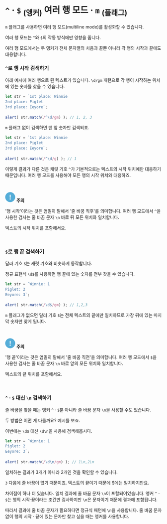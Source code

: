 `^` · `$` <sub>(앵커)</sub> 여러 행 모드 · `m` <sub>(플래그)</sub>
===================================

`m` 플래그를 사용하면 여러 행 모드(multiline mode)를 활성화할 수 있습니다.

여러 행 모드는 `^`와 `$`의 작동 방식에만 영향을 줍니다.

여러 행 모드에서는 두 앵커가 전체 문자열의 처음과 끝뿐 아니라 각 행의 시작과 끝에도 대응합니다.

### `^`로 행 시작 검색하기
아래 예시에 여러 행으로 된 텍스트가 있습니다. `\d/gm` 패턴으로 각 행이 시작하는 위치에 있는 숫자를 찾을 수 있습니다.
```javascript
let str = `1st place: Winnie
2nd place: Piglet
3rd place: Eeyore`;

alert( str.match(/^\d/gm) ); // 1, 2, 3
```

`m` 플래그 없이 검색하면 맨 앞 숫자만 검색되죠.
```javascript
let str = `1st place: Winnie
2nd place: Piglet
3rd place: Eeyore`;

alert( str.match(/^\d/g) ); // 1
```

이렇게 결과가 다른 것은 캐럿 기호 `^`가 기본적으로는 텍스트의 시작 위치에만 대응하기 때문입니다. 여러 행 모드를 사용해야 모든 행의 시작 위치와 대응하죠.

<br />

<img src="../../images/commons/icons/circle-exclamation-solid.svg" /> **주의**

'행 시작'이라는 것은 엄밀히 말해서 '줄 바꿈 직후'를 의미합니다. 여러 행 모드에서 `^`을 사용한 검사는 줄 바꿈 문자 `\n` 바로 뒤 모든 위치와 일치합니다.

텍스트의 시작 위치를 포함해서요.

<br />

### `$`로 행 끝 검색하기
달러 기호 `$`는 캐럿 기호와 비슷하게 동작합니다.

정규 표현식 `\d$`를 사용하면 행 끝에 있는 숫자를 전부 찾을 수 있습니다.
```javascript
let str = `Winnie: 1
Piglet: 2
Eeyore: 3`;

alert( str.match(/\d$/gm) ); // 1,2,3
```

`m` 플래그가 없으면 달러 기호 `$`는 전체 텍스트의 끝에만 일치하므로 가장 뒤에 있는 마지막 숫자만 찾게 됩니다.

<br />

<img src="../../images/commons/icons/circle-exclamation-solid.svg" /> **주의**

'행 끝'이라는 것은 엄밀히 말해서 '줄 바꿈 직전'을 의미합니다. 여러 행 모드에서 `$`을 사용한 검사는 줄 바꿈 문자 `\n` 바로 앞의 모든 위치와 일치합니다.

텍스트의 끝 위치를 포함해서요.

<br />

### `^` · `$` 대신 `\n` 검색하기
줄 바꿈을 찾을 때는 앵커 `^` · `$`뿐 아니라 줄 바꿈 문자 `\n`을 사용할 수도 있습니다.

두 방법은 어떤 게 다를까요? 예시를 보죠.

이번에는 `\d$` 대신 `\d\n`을 사용해 검색해봅시다.
```javascript
let str = `Winnie: 1
Piglet: 2
Eeyore: 3`;

alert( str.match(/\d\n/gm) ); // 1\n,2\n
```

일치하는 결과가 3개가 아니라 2개인 것을 확인할 수 있습니다.

`3` 다음에 줄 바꿈이 없기 때문이죠. 텍스트의 끝이기 때문에 $에는 일치하지만요.

차이점이 하나 더 있습니다. 일치 결과에 줄 바꿈 문자 `\n`이 포함되어있습니다. 앵커 `^` · `$`는 행의 시작·끝이라는 조건만 검사하지만 `\n`은 문자이기 때문에 결과에 포함됩니다.

따라서 결과에 줄 바꿈 문자가 필요하다면 정규식 패턴에 `\n`을 사용합니다. 줄 바꿈 문자 없이 행의 시작 · 끝에 있는 문자만 찾고 싶을 때는 앵커를 사용합니다.
